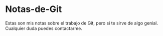# Notas-de-Git
Estas son mis notas sobre el trabajo de Git, pero si te sirve de algo genial. Cualquier duda puedes contactarme.
